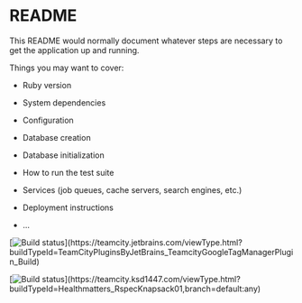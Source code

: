 # README

This README would normally document whatever steps are necessary to get the
application up and running.

Things you may want to cover:

* Ruby version

* System dependencies

* Configuration

* Database creation

* Database initialization

* How to run the test suite

* Services (job queues, cache servers, search engines, etc.)

* Deployment instructions

* ...

[![Build status](https://teamcity.jetbrains.com/guestAuth/app/rest/builds/buildType:(id:TeamCityPluginsByJetBrains_TeamcityGoogleTagManagerPlugin_Build)/statusIcon.svg)](https://teamcity.jetbrains.com/viewType.html?buildTypeId=TeamCityPluginsByJetBrains_TeamcityGoogleTagManagerPlugin_Build)


[![Build status](https://teamcity.ksd1447.com/guestAuth/app/rest/builds/buildType:(id:Healthmatters_AwsReportGenerator),branch:default:any/statusIcon.svg)](https://teamcity.ksd1447.com/viewType.html?buildTypeId=Healthmatters_RspecKnapsack01,branch=default:any)
